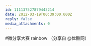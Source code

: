 ```yaml
---
id: 111137527879443214
date: 2012-03-19T00:39:00.000Z
reply: false
media_attachments: 0
---
```


#微分享大赛 rainbow （分享自 @优酷网）​​​​

